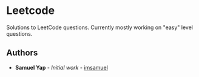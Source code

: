 # Leetcode

Solutions to LeetCode questions. Currently mostly working on "easy" level questions.

## Authors

- **Samuel Yap** - _Initial work_ - [imsamuel](https://github.com/imsamuel)
